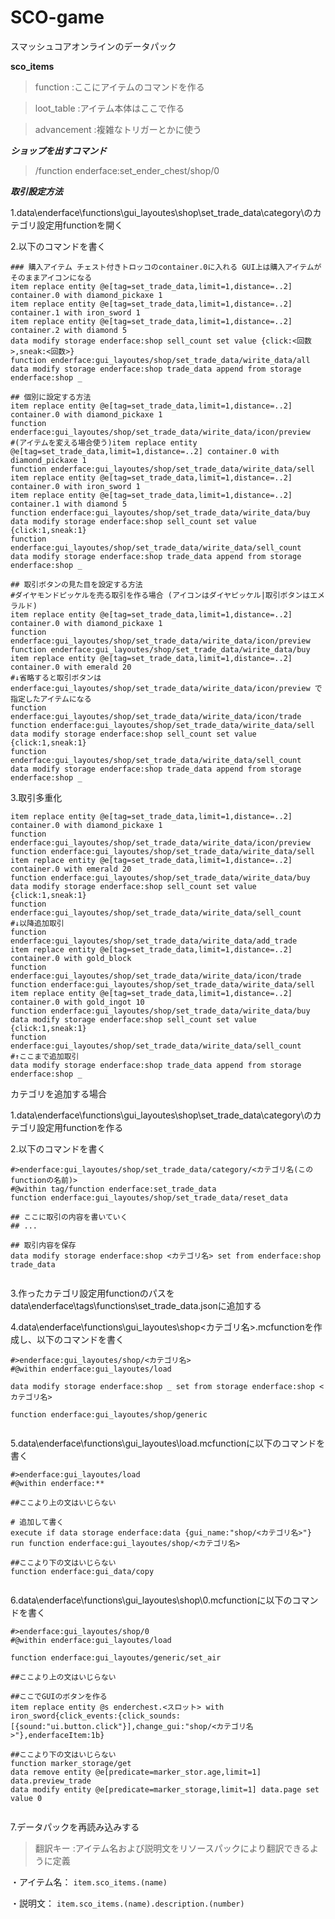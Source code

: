 # SCO-game

スマッシュコアオンラインのデータパック

__sco_items__

> function
> :ここにアイテムのコマンドを作る

> loot_table
> :アイテム本体はここで作る

> advancement
> :複雑なトリガーとかに使う

***ショップを出すコマンド***

> /function enderface:set_ender_chest/shop/0

***取引設定方法***

1.data\enderface\functions\gui_layoutes\shop\set_trade_data\category\のカテゴリ設定用functionを開く

2.以下のコマンドを書く

```mcfunction {"id":"01J6KA78SG4YEAQXJHRBVPQWGV"}
### 購入アイテム チェスト付きトロッコのcontainer.0に入れる GUI上は購入アイテムがそのままアイコンになる
item replace entity @e[tag=set_trade_data,limit=1,distance=..2] container.0 with diamond_pickaxe 1
item replace entity @e[tag=set_trade_data,limit=1,distance=..2] container.1 with iron_sword 1
item replace entity @e[tag=set_trade_data,limit=1,distance=..2] container.2 with diamond 5
data modify storage enderface:shop sell_count set value {click:<回数>,sneak:<回数>}
function enderface:gui_layoutes/shop/set_trade_data/wirite_data/all
data modify storage enderface:shop trade_data append from storage enderface:shop _

## 個別に設定する方法
item replace entity @e[tag=set_trade_data,limit=1,distance=..2] container.0 with diamond_pickaxe 1
function enderface:gui_layoutes/shop/set_trade_data/wirite_data/icon/preview
#(アイテムを変える場合使う)item replace entity @e[tag=set_trade_data,limit=1,distance=..2] container.0 with diamond_pickaxe 1
function enderface:gui_layoutes/shop/set_trade_data/wirite_data/sell
item replace entity @e[tag=set_trade_data,limit=1,distance=..2] container.0 with iron_sword 1
item replace entity @e[tag=set_trade_data,limit=1,distance=..2] container.1 with diamond 5
function enderface:gui_layoutes/shop/set_trade_data/wirite_data/buy
data modify storage enderface:shop sell_count set value {click:1,sneak:1}
function enderface:gui_layoutes/shop/set_trade_data/wirite_data/sell_count
data modify storage enderface:shop trade_data append from storage enderface:shop _

## 取引ボタンの見た目を設定する方法
#ダイヤモンドピッケルを売る取引を作る場合 (アイコンはダイヤピッケル|取引ボタンはエメラルド)
item replace entity @e[tag=set_trade_data,limit=1,distance=..2] container.0 with diamond_pickaxe 1
function enderface:gui_layoutes/shop/set_trade_data/wirite_data/icon/preview
function enderface:gui_layoutes/shop/set_trade_data/wirite_data/buy
item replace entity @e[tag=set_trade_data,limit=1,distance=..2] container.0 with emerald 20
#↓省略すると取引ボタンは　enderface:gui_layoutes/shop/set_trade_data/wirite_data/icon/preview で指定したアイテムになる
function enderface:gui_layoutes/shop/set_trade_data/wirite_data/icon/trade
function enderface:gui_layoutes/shop/set_trade_data/wirite_data/sell
data modify storage enderface:shop sell_count set value {click:1,sneak:1}
function enderface:gui_layoutes/shop/set_trade_data/wirite_data/sell_count
data modify storage enderface:shop trade_data append from storage enderface:shop _

```

3.取引多重化

```mcfunction {"id":"01J6KA78SG4YEAQXJHRC8PDD63"}
item replace entity @e[tag=set_trade_data,limit=1,distance=..2] container.0 with diamond_pickaxe 1
function enderface:gui_layoutes/shop/set_trade_data/wirite_data/icon/preview
function enderface:gui_layoutes/shop/set_trade_data/wirite_data/sell
item replace entity @e[tag=set_trade_data,limit=1,distance=..2] container.0 with emerald 20
function enderface:gui_layoutes/shop/set_trade_data/wirite_data/buy
data modify storage enderface:shop sell_count set value {click:1,sneak:1}
function enderface:gui_layoutes/shop/set_trade_data/wirite_data/sell_count
#↓以降追加取引
function enderface:gui_layoutes/shop/set_trade_data/wirite_data/add_trade
item replace entity @e[tag=set_trade_data,limit=1,distance=..2] container.0 with gold_block
function enderface:gui_layoutes/shop/set_trade_data/wirite_data/icon/trade
function enderface:gui_layoutes/shop/set_trade_data/wirite_data/sell
item replace entity @e[tag=set_trade_data,limit=1,distance=..2] container.0 with gold_ingot 10
function enderface:gui_layoutes/shop/set_trade_data/wirite_data/buy
data modify storage enderface:shop sell_count set value {click:1,sneak:1}
function enderface:gui_layoutes/shop/set_trade_data/wirite_data/sell_count
#↑ここまで追加取引
data modify storage enderface:shop trade_data append from storage enderface:shop _

```

カテゴリを追加する場合

1.data\enderface\functions\gui_layoutes\shop\set_trade_data\category\のカテゴリ設定用functionを作る

2.以下のコマンドを書く

```mcfunction {"id":"01J6KA78SG4YEAQXJHRG3F6M74"}
#>enderface:gui_layoutes/shop/set_trade_data/category/<カテゴリ名(このfunctionの名前)>
#@within tag/function enderface:set_trade_data
function enderface:gui_layoutes/shop/set_trade_data/reset_data

## ここに取引の内容を書いていく
## ...

## 取引内容を保存
data modify storage enderface:shop <カテゴリ名> set from enderface:shop trade_data


```

3.作ったカテゴリ設定用functionのパスをdata\enderface\tags\functions\set_trade_data.jsonに追加する

4.data\enderface\functions\gui_layoutes\shop\<カテゴリ名>.mcfunctionを作成し、以下のコマンドを書く

```mcfunction {"id":"01J6KA78SG4YEAQXJHRGAZVQYK"}
#>enderface:gui_layoutes/shop/<カテゴリ名>
#@within enderface:gui_layoutes/load

data modify storage enderface:shop _ set from storage enderface:shop <カテゴリ名>

function enderface:gui_layoutes/shop/generic


```

5.data\enderface\functions\gui_layoutes\load.mcfunctionに以下のコマンドを書く

```mcfunction {"id":"01J6KA78SG4YEAQXJHRJMH10B2"}
#>enderface:gui_layoutes/load
#@within enderface:**

##ここより上の文はいじらない

# 追加して書く
execute if data storage enderface:data {gui_name:"shop/<カテゴリ名>"} run function enderface:gui_layoutes/shop/<カテゴリ名>

##ここより下の文はいじらない
function enderface:gui_data/copy


```

6.data\enderface\functions\gui_layoutes\shop\0.mcfunctionに以下のコマンドを書く

```mcfunction {"id":"01J6KA78SG4YEAQXJHRNJMA60G"}
#>enderface:gui_layoutes/shop/0
#@within enderface:gui_layoutes/load

function enderface:gui_layoutes/generic/set_air

##ここより上の文はいじらない

##ここでGUIのボタンを作る
item replace entity @s enderchest.<スロット> with iron_sword{click_events:{click_sounds:[{sound:"ui.button.click"}],change_gui:"shop/<カテゴリ名>"},enderfaceItem:1b}

##ここより下の文はいじらない
function marker_storage/get
data remove entity @e[predicate=marker_stor.age,limit=1] data.preview_trade
data modify entity @e[predicate=marker_storage,limit=1] data.page set value 0


```

7.データパックを再読み込みする

> 翻訳キー
> :アイテム名および説明文をリソースパックにより翻訳できるように定義

・アイテム名：
  `item.sco_items.(name)`

・説明文：
  `item.sco_items.(name).description.(number)`
